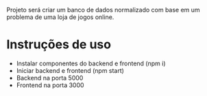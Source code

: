 Projeto será criar um banco de dados normalizado com base em um problema de uma loja de jogos online.

# Instruções de uso

- Instalar componentes do backend e frontend (npm i)
- Iniciar backend e frontend (npm start)
- Backend na porta 5000
- Frontend na porta 3000